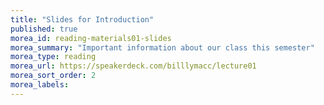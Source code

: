 ```yaml
---
title: "Slides for Introduction"
published: true
morea_id: reading-materials01-slides
morea_summary: "Important information about our class this semester"
morea_type: reading
morea_url: https://speakerdeck.com/billlymacc/lecture01
morea_sort_order: 2
morea_labels:
---
```

